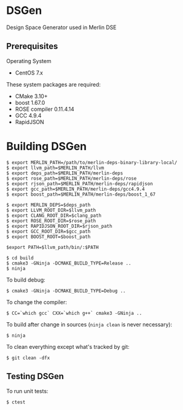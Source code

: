 # DSGen
Design Space Generator used in Merlin DSE
## Prerequisites
Operating System
- CentOS 7.x

These system packages are required:
- CMake 3.10+
- boost 1.67.0
- ROSE compiler 0.11.4.14
- GCC 4.9.4
- RapidJSON 

# Building DSGen
    $ export MERLIN_PATH=/path/to/merlin-deps-binary-library-local/
    $ export llvm_path=$MERLIN_PATH/llvm
    $ export deps_path=$MERLIN_PATH/merlin-deps
    $ export rose_path=$MERLIN_PATH/merlin-deps/rose
    $ export rjson_path=$MERLIN_PATH/merlin-deps/rapidjson
    $ export gcc_path=$MERLIN_PATH/merlin-deps/gcc4.9.4
    $ export boost_path=$MERLIN_PATH/merlin-deps/boost_1_67

    $ export MERLIN_DEPS=$deps_path
    $ export LLVM_ROOT_DIR=$llvm_path
    $ export CLANG_ROOT_DIR=$clang_path
    $ export ROSE_ROOT_DIR=$rose_path
    $ export RAPIDJSON_ROOT_DIR=$rjson_path
    $ export GCC_ROOT_DIR=$gcc_path
    $ export BOOST_ROOT=$boost_path

    $export PATH=$llvm_path/bin/:$PATH
    
    $ cd build
    $ cmake3 -GNinja -DCMAKE_BUILD_TYPE=Release ..
    $ ninja

To build debug:

    $ cmake3 -GNinja -DCMAKE_BUILD_TYPE=Debug ..

To change the compiler:

    $ CC=`which gcc` CXX=`which g++` cmake3 -GNinja ..

To build after change in sources (`ninja clean` is never necessary):

    $ ninja

To clean everything except what's tracked by git:

    $ git clean -dfx

## Testing DSGen
To run unit tests:
  
    $ ctest


